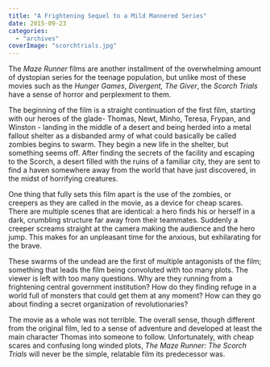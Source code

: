 ```yaml
---
title: "A Frightening Sequel to a Mild Mannered Series"
date: 2015-09-23
categories: 
  - "archives"
coverImage: "scorchtrials.jpg"
---
```


The _Maze Runner_ films are another installment of the overwhelming amount of dystopian series for the teenage population, but unlike most of these movies such as the _Hunger Games_, _Divergent, The Giver_, the _Scorch Trials_ have a sense of horror and perplexment to them.

The beginning of the film is a straight continuation of the first film, starting with our heroes of the glade- Thomas, Newt, Minho, Teresa, Frypan, and Winston - landing in the middle of a desert and being herded into a metal fallout shelter as a disbanded army of what could basically be called zombies begins to swarm. They begin a new life in the shelter, but something seems off. After finding the secrets of the facility and escaping to the Scorch, a desert filled with the ruins of a familiar city, they are sent to find a haven somewhere away from the world that have just discovered, in the midst of horrifying creatures.

One thing that fully sets this film apart is the use of the zombies, or creepers as they are called in the movie, as a device for cheap scares. There are multiple scenes that are identical: a hero finds his or herself in a dark, crumbling structure far away from their teammates. Suddenly a creeper screams straight at the camera making the audience and the hero jump. This makes for an unpleasant time for the anxious, but exhilarating for the brave.

These swarms of the undead are the first of multiple antagonists of the film; something that leads the film being convoluted with too many plots. The viewer is left with too many questions. Why are they running from a frightening central government institution? How do they finding refuge in a world full of monsters that could get them at any moment? How can they go about finding a secret organization of revolutionaries?

The movie as a whole was not terrible. The overall sense, though different from the original film, led to a sense of adventure and developed at least the main character Thomas into someone to follow. Unfortunately, with cheap scares and confusing long winded plots, _The Maze Runner: The Scorch Trials_ will never be the simple, relatable film its predecessor was.
